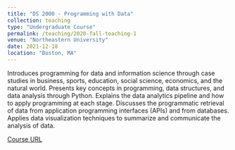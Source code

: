 ```yaml
---
title: "DS 2000 - Programming with Data"
collection: teaching
type: "Undergraduate Course"
permalink: /teaching/2020-fall-teaching-1
venue: "Northeastern University"
date: 2021-12-18
location: "Boston, MA"
---
```


Introduces programming for data and information science through case studies in business, sports, education, social science, economics, and the natural world. Presents key concepts in programming, data structures, and data analysis through Python. Explains the data analytics pipeline and how to apply programming at each stage. Discusses the programmatic retrieval of data from application programming interfaces (APIs) and from databases. Applies data visualization techniques to summarize and communicate the analysis of data.

[Course URL](https://course.ccs.neu.edu/ds2000/)

